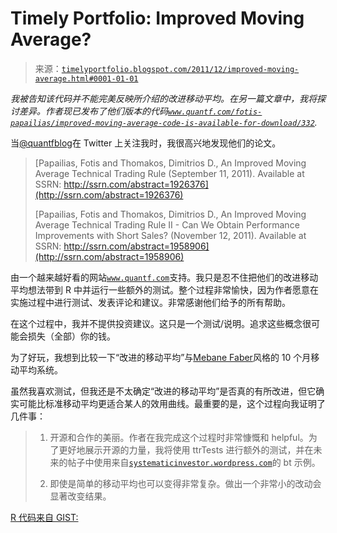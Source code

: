 <!--yml

类别：未分类

日期：2024-05-18 15:10:13

-->

# Timely Portfolio: Improved Moving Average?

> 来源：[`timelyportfolio.blogspot.com/2011/12/improved-moving-average.html#0001-01-01`](http://timelyportfolio.blogspot.com/2011/12/improved-moving-average.html#0001-01-01)

*我被告知该代码并不能完美反映所介绍的改进移动平均。在另一篇文章中，我将探讨差异。作者现已发布了他们版本的代码[`www.quantf.com/fotis-papailias/improved-moving-average-code-is-available-for-download/332`](http://www.quantf.com/fotis-papailias/improved-moving-average-code-is-available-for-download/332 "http://www.quantf.com/fotis-papailias/improved-moving-average-code-is-available-for-download/332").*

当[@quantfblog](http://twitter.com/#!/quantfblog)在 Twitter 上关注我时，我很高兴地发现他们的论文。

> [Papailias, Fotis and Thomakos, Dimitrios D., An Improved Moving Average Technical Trading Rule (September 11, 2011). Available at SSRN: http://ssrn.com/abstract=1926376](http://ssrn.com/abstract=1926376)
> 
> [Papailias, Fotis and Thomakos, Dimitrios D., An Improved Moving Average Technical Trading Rule II - Can We Obtain Performance Improvements with Short Sales? (November 12, 2011). Available at SSRN: http://ssrn.com/abstract=1958906](http://ssrn.com/abstract=1958906)

由一个越来越好看的网站[`www.quantf.com`](http://www.quantf.com)支持。我只是忍不住把他们的改进移动平均想法带到 R 中并运行一些额外的测试。整个过程非常愉快，因为作者愿意在实施过程中进行测试、发表评论和建议。非常感谢他们给予的所有帮助。

在这个过程中，我并不提供投资建议。这只是一个测试/说明。追求这些概念很可能会损失（全部）你的钱。

为了好玩，我想到比较一下“改进的移动平均”与[Mebane Faber](http://mebanefaber.com)风格的 10 个月移动平均系统。

虽然我喜欢测试，但我还是不太确定“改进的移动平均”是否真的有所改进，但它确实可能比标准移动平均更适合某人的效用曲线。最重要的是，这个过程向我证明了几件事：

> 1) 开源和合作的美丽。作者在我完成这个过程时非常慷慨和 helpful。为了更好地展示开源的力量，我将使用 ttrTests 进行额外的测试，并在未来的帖子中使用来自[`systematicinvestor.wordpress.com`](http://systematicinvestor.wordpress.com)的 bt 示例。
> 
> 2) 即使是简单的移动平均也可以变得非常复杂。做出一个非常小的改动会显著改变结果。

[R 代码来自 GIST:](https://gist.github.com/1405561)
